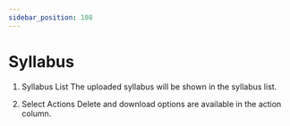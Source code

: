 ```yaml
---
sidebar_position: 108
---
```

 
# Syllabus
1. Syllabus List
The uploaded syllabus will be shown in the syllabus list.

2. Select Actions
Delete and download options are available in the action column.